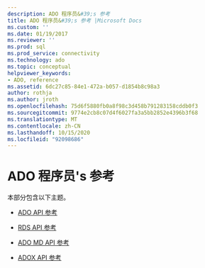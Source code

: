 ```yaml
---
description: ADO 程序员&#39;s 参考
title: ADO 程序员&#39;s 参考 |Microsoft Docs
ms.custom: ''
ms.date: 01/19/2017
ms.reviewer: ''
ms.prod: sql
ms.prod_service: connectivity
ms.technology: ado
ms.topic: conceptual
helpviewer_keywords:
- ADO, reference
ms.assetid: 6dc27c85-84e1-472a-b057-d1854b8c98a3
author: rothja
ms.author: jroth
ms.openlocfilehash: 75d6f5880fb0a8f98c3d458b791283158cddb0f3
ms.sourcegitcommit: 9774e2cb8c07d4f6027fa3a5bb2852e4396b3f68
ms.translationtype: MT
ms.contentlocale: zh-CN
ms.lasthandoff: 10/15/2020
ms.locfileid: "92098686"
---
```

# <a name="ado-programmer39s-reference"></a>ADO 程序员&#39;s 参考
本部分包含以下主题。  
  
-   [ADO API 参考](./ado-api/ado-api-reference.md)  
  
-   [RDS API 参考](./rds-api/rds-api-reference.md)  
  
-   [ADO MD API 参考](./ado-md-api/ado-md-object-model.md?view=sql-server-ver15)  
  
-   [ADOX API 参考](./adox-api/adox-object-model.md?view=sql-server-ver15)
